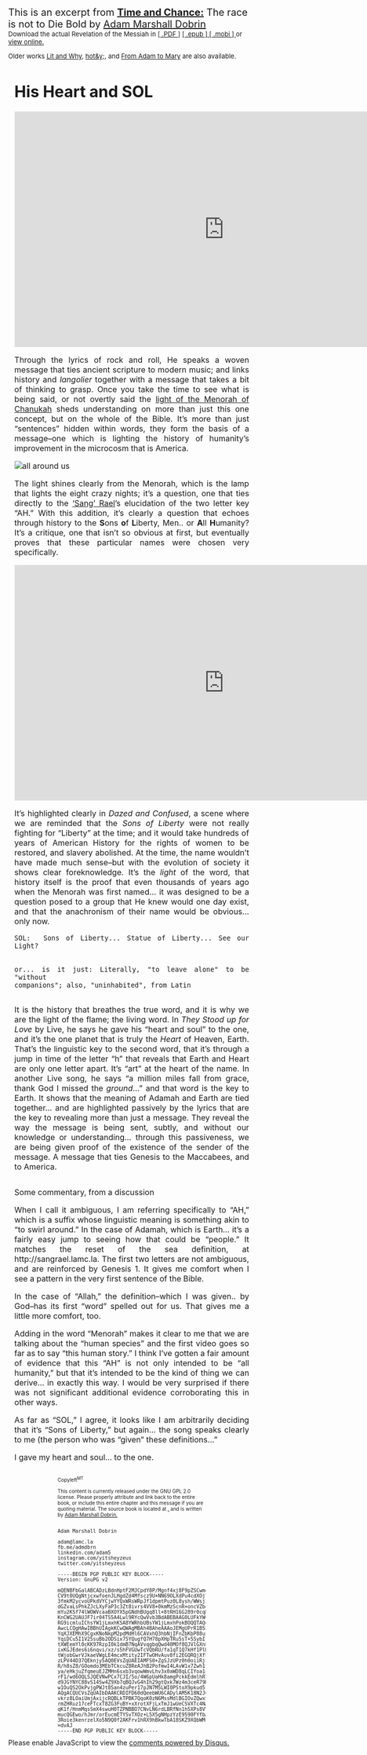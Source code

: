 <div style="font-size: 20px; align: center; margin: 0 auto;"> This is an excerpt from <b><a href="/THE ACTUAL REVELATION OF JESUS CHRIST PROOF OF CREATION.pdf
">Time and Chance:</a></b> The race is not to Die Bold by <a href="https://www.facebook.com/admdbrn">Adam Marshall Dobrin</a>
</div>
<div style="font-size: 13px; margin: 0 auto;"> Download the actual Revelation of the Messiah in <a href="/THE ACTUAL REVELATION OF JESUS CHRIST PROOF OF CREATION.pdf
"> [ .PDF ]</a> <a href="/time-and-chance.epub
"> [ .epub ] </a> <a href="/time-and-chance.mobi
"> [ .mobi ] </a> or <a href="https://www.docdroid.net/hmjNMVO/the-actual-revelation-of-jesus-christ-proof-of-creation-in-vr.pdf">view online.</a>

Older works <a href="lit-and-why.pdf
">Lit and Why</a>, <a href="hot-and-y.pdf
">hot&y;</a>, and <a href="from-adam-to-mary.pdf
">From Adam to Mary</a> are also available.

</div>
<div style="text-align: justify; width: 95%; align: center; margin: 0 auto; font-size: 16px;">
<h1 id="his-heart-and-sol">His Heart and SOL</h1>
<iframe width="854" height="480" src="https://www.youtube.com/embed/bK463fcJebI" frameborder="0" allowfullscreen=""></iframe>
<p>Through the lyrics of rock and roll, He speaks a woven message that ties ancient scripture to modern music; and links history and <em>langolier</em> together with a message that takes a bit of thinking to grasp.  Once you take the time to see what is being said, or not overtly said the <a href="he_laughs.html
">light of the Menorah of Chanukah</a> sheds understanding on more than just this one concept, but on the whole of the Bible.  It’s more than just “sentences” hidden within words, they form the basis of a message–one which is lighting the history of humanity’s improvement in the microcosm that is America.</p>
<p><img src="1613896_734392763238790_1396235445_n.png" alt="all around us" /></p>
<p>The light shines clearly from the Menorah, which is the lamp that lights the eight crazy nights; it’s a question, one that ties directly to the <a href="holy_water,_sang_rael.html">‘Sang’ Rael</a>’s elucidation of the two letter key “AH.”  With this addition, it’s clearly a question that echoes through history to the <strong>S</strong>ons <strong>o</strong>f <strong>L</strong>iberty, Men.. or <strong>A</strong>ll <strong>H</strong>umanity?  It’s a critique, one that isn’t so obvious at first, but eventually proves that these particular names were chosen very specifically.</p>
<iframe width="854" height="480" src="https://www.youtube.com/embed/8lMOL7GaPWI" frameborder="0" allowfullscreen=""></iframe>
<p>It’s highlighted clearly in <em>Dazed and Confused</em>, a scene where we are reminded that the <em>Sons of Liberty</em> were not really fighting for “Liberty” at the time; and it would take hundreds of years of American History for the rights of women to be restored, and slavery abolished.  At the time, the name wouldn’t have made much sense–but with the evolution of society it shows clear foreknowledge.  It’s the <em>light</em> of the word, that history itself is the proof that even thousands of years ago when the Menorah was first named… it was designed to be a question posed to a group that He knew would one day exist, and that the anachronism of their name would be obvious… only now.</p>
<div class="highlighter-rouge"><pre class="highlight"><code>SOL:  Sons of Liberty... Statue of Liberty... See our Light?

or... is it just: Literally, "to leave alone" to be 
"without companions"; also, "uninhabited", from Latin 
</code></pre>
</div>
<p>It is the history that breathes the true word, and it is why we are the light of the flame; the living word.  In <em>They Stood up for Love</em> by Live, he says he gave his “heart and soul” to the one, and it’s the one planet that is truly the <em>Heart</em> of Heaven, Earth.  That’s the linguistic key to the second word, that it’s through a jump in time of the letter “h” that reveals that Earth and Heart are only one letter apart.  It’s “art” at the heart of the name.  In another Live song, he says “a million miles fall from grace, thank God I missed the <em>ground</em>…” and that word is the key to Earth.  It shows that the meaning of Adamah and Earth are tied together… and are highlighted passively by the lyrics that are the key to revealing more than just a message.  They reveal the way the message is being sent, subtly, and without our knowledge or understanding… through this passiveness, we are being given proof of the existence of the sender of the message.  A message that ties Genesis to the Maccabees, and to America.</p>
<p><img src="1014066_436918383112075_4178235461669577390_n.jpg" alt="" /></p>
<p>Some commentary, from a discussion</p>
<p>When I call it ambiguous, I am referring specifically to “AH,” which is a suffix whose linguistic meaning is something akin to “to swirl around.” In the case of Adamah, which is Earth… it’s a fairly easy jump to seeing how that could be “people.”  It matches the reset of the sea definition, at http://sangrael.lamc.la.  The first two letters are not ambiguous, and are reinforced by Genesis 1.  It gives me comfort when I see a pattern in the very first sentence of the Bible.</p>
<p>In the case of “Allah,” the definition–which I was given.. by God–has its first “word” spelled out for us.  That gives me a little more comfort, too.</p>
<p>Adding in the word “Menorah” makes it clear to me that we are talking about the “human species” and the first video goes so far as to say “this human story.”  I think I’ve gotten a fair amount of evidence that this “AH” is not only intended to be “all humanity,” but that it’s intended to be the kind of thing we can derive… in exactly this way.  I would be very surprised if there was not significant additional evidence corroborating this in other ways.</p>
<p>As far as “SOL,” I agree, it looks like I am arbitrarily deciding that it’s “Sons of Liberty,” but again… the song speaks clearly to me (the person who was “given” these definitions…”</p>
<p>I gave my heart and soul… to the one.</p>
</div>


<script>

  (function(i,s,o,g,r,a,m){i['GoogleAnalyticsObject']=r;i[r]=i[r]||function(){
  (i[r].q=i[r].q||[]).push(arguments)},i[r].l=1*new Date();a=s.createElement(o),
  m=s.getElementsByTagName(o)[0];a.async=1;a.src=g;m.parentNode.insertBefore(a,m)
  })(window,document,'script','//www.google-analytics.com/analytics.js','ga');

  ga('create', 'UA-74743044-1', 'auto');
  ga('send', 'pageview');

</script>
<div style="width: 60%; margin: 0 auto; font-size: 10px;">
<br />
Copyleft<sup>MT</sup> 

This content is currently released under the GNU GPL 2.0 license.  Please properly attribute and link back to the entire book, or include this entire chapter and this message if you are quoting material.  The source book is located at <a href=".">.</a> and is written by <a href="http://www.linkedin.com/in/adam5">Adam Marshall Dobrin.</a>
<br />
<br />
<pre>
Adam Marshall Dobrin

adam@lamc.la
fb.me/admdbrn
linkedin.com/adam5
instagram.com/yitsheyzeus
twitter.com/yitsheyzeus

-----BEGIN PGP PUBLIC KEY BLOCK-----
Version: GnuPG v2

mQENBFbGalABCADzLBdnHptF2MJCpdY8P/Mgnf4xj8F9pZSCwmd0J4Md8g3aTEdU
CV9t0UQgNtjcxwfoenJLHgdZd4Mfscz9U+NN69OLXdPu4cdXOjTiHarPLjKnqIZw
3fmkM2ycvoUPkdVYCjwYYQxWRsWRpJf1dpmtPuz0L8ysh/WWsj2Ag2MrFYAo+sY6
dGZvaLsPhkZJcLXyFaP3c3Zt8ivrs4VV8+0kmMzScnR+oncVZbeMuQksoPxRmZgH
mYu2KSf74lWOWVcaaBXOYX5pGNdhBUgq8ll+8tRH16G289r0cqRoPh/sjs/JRuIH
KnCWG2UAUJF7ir04TS5A4Lwl9RYcQwVvb3BdABEBAAG0LUFkYW0gTWFyc2hhbGwg
RG9icmluIChsYW1jLmxhKSA8YWRhbUBsYW1jLmxhPokBOQQTAQgAIwUCVsZqUAIb
AwcLCQgHAwIBBhUIAgkKCwQWAgMBAh4BAheAAAoJEMgUPrR1B55trOwIALOQRTX0
YqXJXEMhX9CgxKNoNkpM2pdMdHl6CAVxhQ3hbNjIFnZbKbP88uxMEIOXXmYZ7gOy
YqiDCu5I1V25suBb2ODSix75YQugfQ7H78pXHpTRu5sT+5SybItx7d+KUZaEj4pO
tXWEemYl0cKK97RzpI0k1dmB7NqAVvqgbqQwd40MOf8QJVlGXnB1+5H2IbkYG6rD
ixKGJEdes6i6nqvi/xz/s5hFVGUwTcVQbRU/fa1qT1Q7kHf1PlMu6yjuZTSz7WUG
tWjobGwrVJkaeVWgLE4mcxMtity2IFTwOHvAuv8fi2EGQRQjXfPvxL7Vn4MNRl8x
zLPV44D37QEknjy5AQ0EVsZqUAEIAMFS0+ZgSJzUPz0h0oiiRjfk2hapS3c1/Ysm
R/h8sZ8/GOomdo3MEbTCkcuZ8ReAJhB2PofmwI4LAvW1x7Zwh1vfBKygfUs1s9lm
ya/eHkjuZfqmeuEJZMHn6sxb3vqowWmvLhv3x0aWD8qLCIYoa1ntzTOIqxBEgxvU
rF1/wd6OQLSJQEVNwPCx7CJI/5o/4W6pUaHk8amgPckkEdmlhRTRqFoAUV1Doivv
d9JGYNYC88vS14Sw4Z9Xb7qBQJvG4hIh29gtQxk7Wz4m3ceR79MWT4eSGkH/rTGl
w1OuQS2OkPvjgPWJt8San4zuPer17pJN7M5LWI0PStoX9pkud5kAEQEAAYkBHwQY
AQgACQUCVsZqUAIbDAAKCRDIFD60dQeebWU6CADylAM5K18N2JGveL3D4dG25fdF
vkrz8LOaiUmjAxijcRQBLkTPBK7QqoK0zN6MssMdlBGIOvZQwxSMIIrG6SqwR/go
rmZHRuz17ceFTcxT8ZG3FuBY+xXrotXFjLxTmJ1wUeCSVXTc4NAwBzykgkQXOdIj
qK1f/HnmMqsSmX4swuH0TZPNBBO7CNvLN6rdLBRfNn1h5XPs8VVtezg5ZDfCTf8S
mucQGEwo/hJmr/orEucmETYSvTXOz+L5X5gNHpzYzE9590FYfbAKvrEhAliKbhhl
3Roie3kenrzelXo5N9Q0f2AKFrv1hRX9hBkwTbA18SKZ9XQbWMusX8YhvfLr
=dvAJ
-----END PGP PUBLIC KEY BLOCK-----
</pre>
</div>
<div style="width: 70%; padding=10px; margin: 0 auto;" id="disqus_thread"></div> <script> /** * RECOMMENDED CONFIGURATION VARIABLES: EDIT AND UNCOMMENT THE SECTION BELOW TO INSERT DYNAMIC VALUES FROM YOUR PLATFORM OR CMS. * LEARN WHY DEFINING THESE VARIABLES IS IMPORTANT: https://disqus.com/admin/universalcode/#configuration-variables */  
var disqus_config = function () { 
this.page.url = LAMC.LA; // Replace PAGE_URL with your page's canonical URL variable 
this.page.identifier = LAMC.LA; // Replace PAGE_IDENTIFIER with your page's unique identifier variable 
}; 
(function() { // DON'T EDIT BELOW THIS LINE 
var d = document, s = d.createElement('script'); s.src = '//lamcla.disqus.com/embed.js'; s.setAttribute('data-timestamp', +new Date()); (d.head || d.body).appendChild(s); })(); </script> <noscript>Please enable JavaScript to view the <a href="https://disqus.com/?ref_noscript" rel="nofollow">comments powered by Disqus.</a></noscript>
<!-- Go to www.addthis.com/dashboard to customize your tools -->
<script type="text/javascript" src="//s7.addthis.com/js/300/addthis_widget.js#pubid=ra-576e94bdb4f80253"></script>


